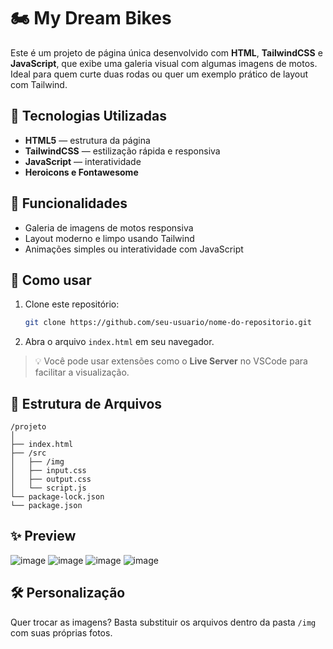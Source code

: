 # 🏍️ My Dream Bikes

Este é um projeto de página única desenvolvido com **HTML**, **TailwindCSS** e **JavaScript**, que exibe uma galeria visual com algumas imagens de motos. Ideal para quem curte duas rodas ou quer um exemplo prático de layout com Tailwind.

## 🚀 Tecnologias Utilizadas

- **HTML5** — estrutura da página
- **TailwindCSS** — estilização rápida e responsiva
- **JavaScript** — interatividade 
- **Heroicons e Fontawesome**

## 📸 Funcionalidades

- Galeria de imagens de motos responsiva
- Layout moderno e limpo usando Tailwind
- Animações simples ou interatividade com JavaScript

## 📂 Como usar

1. Clone este repositório:
   ```bash
   git clone https://github.com/seu-usuario/nome-do-repositorio.git
   ```

2. Abra o arquivo `index.html` em seu navegador.

> 💡 Você pode usar extensões como o **Live Server** no VSCode para facilitar a visualização.

## 📁 Estrutura de Arquivos

```
/projeto
│
├── index.html
├── /src
│   ├── /img
│   ├── input.css
│   ├── output.css
│   └── script.js
└── package-lock.json
└── package.json
```

## ✨ Preview

![image](https://github.com/user-attachments/assets/44f0b17d-1367-4feb-881a-5c5a8b9f8156)
![image](https://github.com/user-attachments/assets/c14eb89a-c6e0-4f1b-aee8-54022507dce8)
![image](https://github.com/user-attachments/assets/317f8f0e-b966-4b2a-a7e3-350fd44ae199)
![image](https://github.com/user-attachments/assets/8da41eb3-a0ae-469b-8e45-ee33ed95a824)

## 🛠️ Personalização

Quer trocar as imagens? Basta substituir os arquivos dentro da pasta `/img` com suas próprias fotos.
